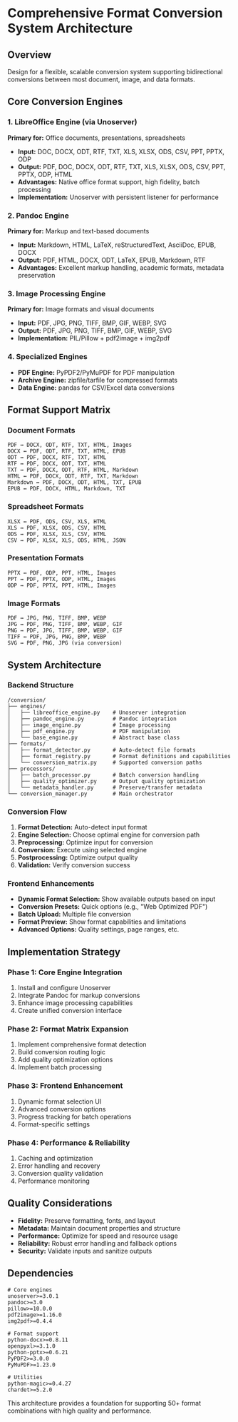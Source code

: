 # Comprehensive Format Conversion System Architecture

## Overview
Design for a flexible, scalable conversion system supporting bidirectional conversions between most document, image, and data formats.

## Core Conversion Engines

### 1. LibreOffice Engine (via Unoserver)
**Primary for:** Office documents, presentations, spreadsheets
- **Input:** DOC, DOCX, ODT, RTF, TXT, XLS, XLSX, ODS, CSV, PPT, PPTX, ODP
- **Output:** PDF, DOC, DOCX, ODT, RTF, TXT, XLS, XLSX, ODS, CSV, PPT, PPTX, ODP, HTML
- **Advantages:** Native office format support, high fidelity, batch processing
- **Implementation:** Unoserver with persistent listener for performance

### 2. Pandoc Engine
**Primary for:** Markup and text-based documents
- **Input:** Markdown, HTML, LaTeX, reStructuredText, AsciiDoc, EPUB, DOCX
- **Output:** PDF, HTML, DOCX, ODT, LaTeX, EPUB, Markdown, RTF
- **Advantages:** Excellent markup handling, academic formats, metadata preservation

### 3. Image Processing Engine
**Primary for:** Image formats and visual documents
- **Input:** PDF, JPG, PNG, TIFF, BMP, GIF, WEBP, SVG
- **Output:** PDF, JPG, PNG, TIFF, BMP, GIF, WEBP, SVG
- **Implementation:** PIL/Pillow + pdf2image + img2pdf

### 4. Specialized Engines
- **PDF Engine:** PyPDF2/PyMuPDF for PDF manipulation
- **Archive Engine:** zipfile/tarfile for compressed formats
- **Data Engine:** pandas for CSV/Excel data conversions

## Format Support Matrix

### Document Formats
```
PDF ↔ DOCX, ODT, RTF, TXT, HTML, Images
DOCX ↔ PDF, ODT, RTF, TXT, HTML, EPUB
ODT ↔ PDF, DOCX, RTF, TXT, HTML
RTF ↔ PDF, DOCX, ODT, TXT, HTML
TXT ↔ PDF, DOCX, ODT, RTF, HTML, Markdown
HTML ↔ PDF, DOCX, ODT, RTF, TXT, Markdown
Markdown ↔ PDF, DOCX, ODT, HTML, TXT, EPUB
EPUB ↔ PDF, DOCX, HTML, Markdown, TXT
```

### Spreadsheet Formats
```
XLSX ↔ PDF, ODS, CSV, XLS, HTML
XLS ↔ PDF, XLSX, ODS, CSV, HTML
ODS ↔ PDF, XLSX, XLS, CSV, HTML
CSV ↔ PDF, XLSX, XLS, ODS, HTML, JSON
```

### Presentation Formats
```
PPTX ↔ PDF, ODP, PPT, HTML, Images
PPT ↔ PDF, PPTX, ODP, HTML, Images
ODP ↔ PDF, PPTX, PPT, HTML, Images
```

### Image Formats
```
PDF ↔ JPG, PNG, TIFF, BMP, WEBP
JPG ↔ PDF, PNG, TIFF, BMP, WEBP, GIF
PNG ↔ PDF, JPG, TIFF, BMP, WEBP, GIF
TIFF ↔ PDF, JPG, PNG, BMP, WEBP
SVG ↔ PDF, PNG, JPG (via conversion)
```

## System Architecture

### Backend Structure
```
/conversion/
├── engines/
│   ├── libreoffice_engine.py    # Unoserver integration
│   ├── pandoc_engine.py         # Pandoc integration
│   ├── image_engine.py          # Image processing
│   ├── pdf_engine.py            # PDF manipulation
│   └── base_engine.py           # Abstract base class
├── formats/
│   ├── format_detector.py       # Auto-detect file formats
│   ├── format_registry.py       # Format definitions and capabilities
│   └── conversion_matrix.py     # Supported conversion paths
├── processors/
│   ├── batch_processor.py       # Batch conversion handling
│   ├── quality_optimizer.py     # Output quality optimization
│   └── metadata_handler.py      # Preserve/transfer metadata
└── conversion_manager.py        # Main orchestrator
```

### Conversion Flow
1. **Format Detection:** Auto-detect input format
2. **Engine Selection:** Choose optimal engine for conversion path
3. **Preprocessing:** Optimize input for conversion
4. **Conversion:** Execute using selected engine
5. **Postprocessing:** Optimize output quality
6. **Validation:** Verify conversion success

### Frontend Enhancements
- **Dynamic Format Selection:** Show available outputs based on input
- **Conversion Presets:** Quick options (e.g., "Web Optimized PDF")
- **Batch Upload:** Multiple file conversion
- **Format Preview:** Show format capabilities and limitations
- **Advanced Options:** Quality settings, page ranges, etc.

## Implementation Strategy

### Phase 1: Core Engine Integration
1. Install and configure Unoserver
2. Integrate Pandoc for markup conversions
3. Enhance image processing capabilities
4. Create unified conversion interface

### Phase 2: Format Matrix Expansion
1. Implement comprehensive format detection
2. Build conversion routing logic
3. Add quality optimization options
4. Implement batch processing

### Phase 3: Frontend Enhancement
1. Dynamic format selection UI
2. Advanced conversion options
3. Progress tracking for batch operations
4. Format-specific settings

### Phase 4: Performance & Reliability
1. Caching and optimization
2. Error handling and recovery
3. Conversion quality validation
4. Performance monitoring

## Quality Considerations
- **Fidelity:** Preserve formatting, fonts, and layout
- **Metadata:** Maintain document properties and structure
- **Performance:** Optimize for speed and resource usage
- **Reliability:** Robust error handling and fallback options
- **Security:** Validate inputs and sanitize outputs

## Dependencies
```
# Core engines
unoserver>=3.0.1
pandoc>=3.0
pillow>=10.0.0
pdf2image>=1.16.0
img2pdf>=0.4.4

# Format support
python-docx>=0.8.11
openpyxl>=3.1.0
python-pptx>=0.6.21
PyPDF2>=3.0.0
PyMuPDF>=1.23.0

# Utilities
python-magic>=0.4.27
chardet>=5.2.0
```

This architecture provides a foundation for supporting 50+ format combinations with high quality and performance.